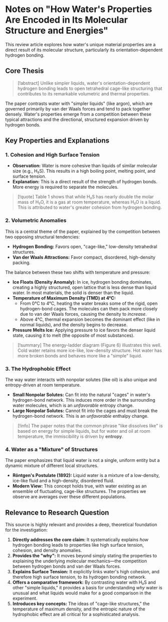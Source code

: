 # Notes on "How Water's Properties Are Encoded in Its Molecular Structure and Energies"

This review article explores how water's unique material properties are a direct result of its molecular structure, particularly its orientation-dependent hydrogen bonding.

## Core Thesis
> [!abstract]
> Unlike simpler liquids, water's orientation-dependent hydrogen bonding leads to open tetrahedral cage-like structuring that contributes to its remarkable volumetric and thermal properties.

The paper contrasts water with "simpler liquids" (like argon), which are governed primarily by van der Waals forces and tend to pack together densely. Water's properties emerge from a competition between these typical attractions and the directional, structured expansion driven by hydrogen bonds.

## Key Properties and Explanations

### 1. Cohesion and High Surface Tension
- **Observation:** Water is more cohesive than liquids of similar molecular size (e.g., H₂S). This results in a high boiling point, melting point, and surface tension.
- **Explanation:** This is a direct result of the strength of hydrogen bonds. More energy is required to separate the molecules.
> [!quote] 
> Table 1 shows that while H₂S has nearly double the molar mass of H₂O, it is a gas at room temperature, whereas H₂O is a liquid. This is attributed to water's greater cohesion from hydrogen bonding.

### 2. Volumetric Anomalies
This is a central theme of the paper, explained by the competition between two opposing structural tendencies:
- **Hydrogen Bonding:** Favors open, "cage-like," low-density tetrahedral structures.
- **Van der Waals Attractions:** Favor compact, disordered, high-density packing.

The balance between these two shifts with temperature and pressure:
- **Ice Floats (Density Anomaly):** In ice, hydrogen bonding dominates, creating a highly structured, open lattice that is less dense than liquid water. In most materials, the solid is denser than the liquid.
- **Temperature of Maximum Density (TMD) at 4°C:**
    - From 0°C to 4°C, heating the water breaks some of the rigid, open hydrogen-bond cages. The molecules can then pack more closely due to van der Waals forces, causing the density to *increase*.
    - Above 4°C, thermal expansion becomes the dominant effect (like in normal liquids), and the density begins to decrease.
- **Pressure Melts Ice:** Applying pressure to ice favors the denser liquid state, causing it to melt (the opposite of most substances).

> [!summary] 
> The energy-ladder diagram (Figure 6) illustrates this well. Cold water retains more ice-like, low-density structure. Hot water has more broken bonds and behaves more like a "simple" liquid.

### 3. The Hydrophobic Effect
The way water interacts with nonpolar solutes (like oil) is also unique and entropy-driven at room temperature.
- **Small Nonpolar Solutes:** Can fit into the natural "cages" in water's hydrogen-bond network. This induces more order in the surrounding water molecules, which is an *unfavorable* entropy change.
- **Large Nonpolar Solutes:** Cannot fit into the cages and must break the hydrogen-bond network. This is an *unfavorable* enthalpy change.

> [!info] 
> The paper notes that the common phrase "like dissolves like" is based on energy for simple liquids, but for water and oil at room temperature, the immiscibility is driven by **entropy**.

### 4. Water as a "Mixture" of Structures
The paper emphasizes that liquid water is not a single, uniform entity but a dynamic mixture of different local structures.
- **Röntgen's Postulate (1892):** Liquid water is a mixture of a low-density, ice-like fluid and a high-density, disordered fluid.
- **Modern View:** This concept holds true, with water existing as an ensemble of fluctuating, cage-like structures. The properties we observe are averages over these different populations.

## Relevance to Research Question

This source is highly relevant and provides a deep, theoretical foundation for the investigation:
1.  **Directly addresses the core claim:** It systematically explains *how* hydrogen bonding leads to properties like high surface tension, cohesion, and density anomalies.
2.  **Provides the "why":** It moves beyond simply stating the properties to explaining the underlying molecular mechanics—the competition between hydrogen bonds and van der Waals forces.
3.  **Explains Surface Tension:** It explicitly links water's high cohesion, and therefore high surface tension, to its hydrogen bonding network.
4.  **Offers a comparative framework:** By contrasting water with H₂S and other "simple liquids," it provides a basis for understanding *why* water is unusual and what liquids would make for a good comparison in the experiment.
5.  **Introduces key concepts:** The ideas of "cage-like structures," the temperature of maximum density, and the entropic nature of the hydrophobic effect are all critical for a sophisticated analysis.
